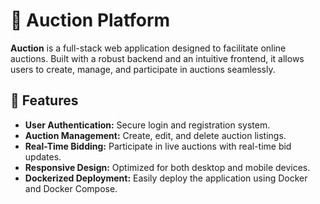 # 🛒 Auction Platform

**Auction** is a full-stack web application designed to facilitate online auctions. Built with a robust backend and an intuitive frontend, it allows users to create, manage, and participate in auctions seamlessly.

## 🚀 Features

- **User Authentication:** Secure login and registration system.  
- **Auction Management:** Create, edit, and delete auction listings.  
- **Real-Time Bidding:** Participate in live auctions with real-time bid updates.  
- **Responsive Design:** Optimized for both desktop and mobile devices.  
- **Dockerized Deployment:** Easily deploy the application using Docker and Docker Compose.  

